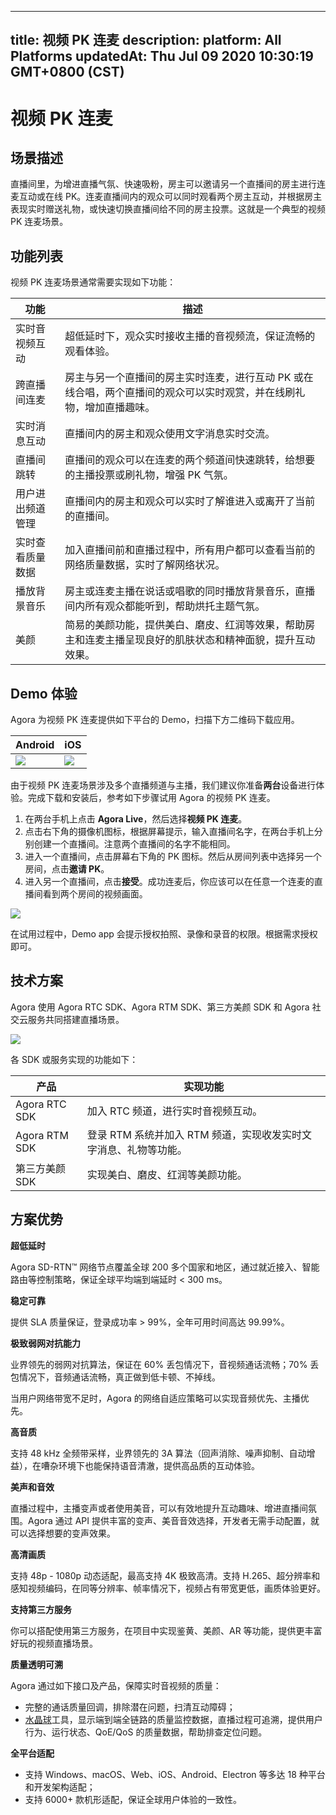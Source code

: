 
---
title: 视频 PK 连麦
description: 
platform: All Platforms
updatedAt: Thu Jul 09 2020 10:30:19 GMT+0800 (CST)
---
# 视频 PK 连麦
## 场景描述

直播间里，为增进直播气氛、快速吸粉，房主可以邀请另一个直播间的房主进行连麦互动或在线 PK。连麦直播间内的观众可以同时观看两个房主互动，并根据房主表现实时赠送礼物，或快速切换直播间给不同的房主投票。这就是一个典型的视频 PK 连麦场景。

## 功能列表

视频 PK 连麦场景通常需要实现如下功能：

| 功能 | 描述 |
| ---------------- | ---------------- |
| 实时音视频互动	      | 超低延时下，观众实时接收主播的音视频流，保证流畅的观看体验。 |
| 跨直播间连麦	| 房主与另一个直播间的房主实时连麦，进行互动 PK 或在线合唱，两个直播间的观众可以实时观赏，并在线刷礼物，增加直播趣味。|
| 实时消息互动	| 直播间内的房主和观众使用文字消息实时交流。|
| 直播间跳转	| 直播间的观众可以在连麦的两个频道间快速跳转，给想要的主播投票或刷礼物，增强 PK 气氛。|
| 用户进出频道管理	| 直播间内的房主和观众可以实时了解谁进入或离开了当前的直播间。|
| 实时查看质量数据	| 加入直播间前和直播过程中，所有用户都可以查看当前的网络质量数据，实时了解网络状况。|
| 播放背景音乐 |  房主或连麦主播在说话或唱歌的同时播放背景音乐，直播间内所有观众都能听到，帮助烘托主题气氛。|
| 美颜 | 简易的美颜功能，提供美白、磨皮、红润等效果，帮助房主和连麦主播呈现良好的肌肤状态和精神面貌，提升互动效果。|

## Demo 体验

Agora 为视频 PK 连麦提供如下平台的 Demo，扫描下方二维码下载应用。

| Android | iOS | 
| ---------------- | ---------------- |
| ![](https://web-cdn.agora.io/docs-files/1594287476322)      | ![](https://web-cdn.agora.io/docs-files/1594287505817)      | 


由于视频 PK 连麦场景涉及多个直播频道与主播，我们建议你准备**两台**设备进行体验。完成下载和安装后，参考如下步骤试用 Agora 的视频 PK 连麦。

1. 在两台手机上点击 **Agora Live**，然后选择**视频 PK 连麦**。
2. 点击右下角的摄像机图标，根据屏幕提示，输入直播间名字，在两台手机上分别创建一个直播间。注意两个直播间的名字不能相同。
3. 进入一个直播间，点击屏幕右下角的 PK 图标。然后从房间列表中选择另一个房间，点击**邀请 PK**。
4. 进入另一个直播间，点击**接受**。成功连麦后，你应该可以在任意一个连麦的直播间看到两个房间的视频画面。

![](https://web-cdn.agora.io/docs-files/1594287698151)

<div class="alert note">在试用过程中，Demo app 会提示授权拍照、录像和录音的权限。根据需求授权即可。</div>

## 技术方案

Agora 使用 Agora RTC SDK、Agora RTM SDK、第三方美颜 SDK 和 Agora 社交云服务共同搭建直播场景。

![](https://web-cdn.agora.io/docs-files/1592459635524)

各 SDK 或服务实现的功能如下：

| 产品 | 实现功能 |
| ---------------- | ---------------- |
| Agora RTC SDK      | 加入 RTC 频道，进行实时音视频互动。      |
| Agora RTM SDK | 登录 RTM 系统并加入 RTM 频道，实现收发实时文字消息、礼物等功能。|
| 第三方美颜 SDK | 实现美白、磨皮、红润等美颜功能。|


## 方案优势

**超低延时**

Agora SD-RTN™ 网络节点覆盖全球 200 多个国家和地区，通过就近接入、智能路由等控制策略，保证全球平均端到端延时 < 300 ms。

**稳定可靠**

提供 SLA 质量保证，登录成功率 > 99%，全年可用时间高达 99.99%。

**极致弱网对抗能力**

业界领先的弱网对抗算法，保证在 60% 丢包情况下，音视频通话流畅；70% 丢包情况下，音频通话流畅，真正做到低卡顿、不掉线。

当用户网络带宽不足时，Agora 的网络自适应策略可以实现音频优先、主播优先。

**高音质**

支持 48 kHz 全频带采样，业界领先的 3A 算法（回声消除、噪声抑制、自动增益），在嘈杂环境下也能保持语音清澈，提供高品质的互动体验。

**美声和音效**

直播过程中，主播变声或者使用美音，可以有效地提升互动趣味、增进直播间氛围。Agora 通过 API 提供丰富的变声、美音音效选择，开发者无需手动配置，就可以选择想要的变声效果。

**高清画质**

支持 48p - 1080p 动态适配，最高支持 4K 极致高清。支持 H.265、超分辨率和感知视频编码，在同等分辨率、帧率情况下，视频占有带宽更低，画质体验更好。

**支持第三方服务**

你可以搭配使用第三方服务，在项目中实现鉴黄、美颜、AR 等功能，提供更丰富好玩的视频直播场景。

**质量透明可溯**

Agora 通过如下接口及产品，保障实时音视频的质量：

- 完整的通话质量回调，排除潜在问题，扫清互动障碍；
- [水晶球](https://console.agora.io/analytics/call/search)工具，显示端到端全链路的质量监控数据，直播过程可追溯，提供用户行为、运行状态、QoE/QoS 的质量数据，帮助排查定位问题。

**全平台适配**

- 支持 Windows、macOS、Web、iOS、Android、Electron 等多达 18 种平台和开发架构适配；
- 支持 6000+ 款机形适配，保证全球用户体验的一致性。
